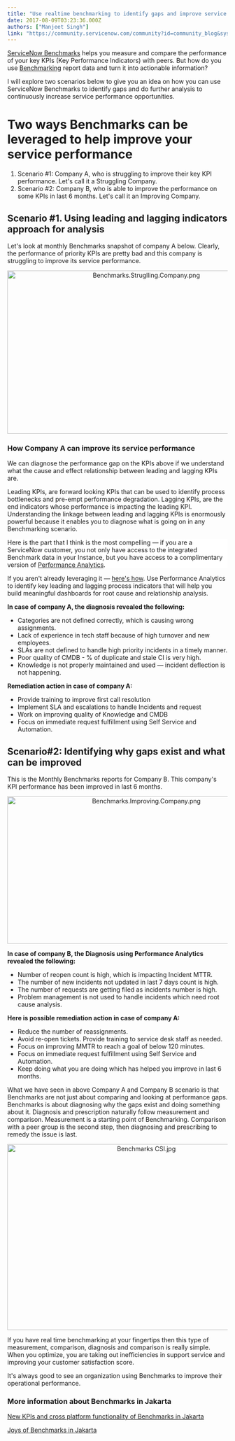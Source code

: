 ```yaml
---
title: "Use realtime benchmarking to identify gaps and improve service performance"
date: 2017-08-09T03:23:36.000Z
authors: ["Manjeet Singh"]
link: "https://community.servicenow.com/community?id=community_blog&sys_id=e3dd6ae9dbd0dbc01dcaf3231f9619a0"
---
```

<p><a title="ocs.servicenow.com/bundle/jakarta-it-service-management/page/product/benchmarks/reference/r_Benchmarks.html" href="https://docs.servicenow.com/bundle/jakarta-it-service-management/page/product/benchmarks/reference/r_Benchmarks.html">ServiceNow Benchmarks</a> helps you measure and compare the performance of your key KPIs (Key Performance Indicators) with peers. But how do you use <a title="ocs.servicenow.com/bundle/jakarta-it-service-management/page/product/benchmarks/concept/c_BenchOverview.html#c_BenchOverview" href="https://docs.servicenow.com/bundle/jakarta-it-service-management/page/product/benchmarks/concept/c_BenchOverview.html#c_BenchOverview">Benchmarking</a> report data and turn it into actionable information?</p><p></p><p>I will explore two scenarios below to give you an idea on how you can use ServiceNow Benchmarks to identify gaps and do further analysis to continuously increase service performance opportunities.</p><p></p><h1><strong>Two ways Benchmarks can be leveraged to help improve your service performance</strong></h1><ol><li>Scenario #1: Company A, who is struggling to improve their key KPI performance. Let's call it a Struggling Company.</li><li>Scenario #2: Company B, who is able to improve the performance on some KPIs in last 6 months. Let's call it an Improving Company.</li></ol><p></p><h2>Scenario #1. Using leading and lagging indicators approach for analysis</h2><p>Let's look at monthly Benchmarks snapshot of company A below. Clearly, the performance of priority KPIs are pretty bad and this company is struggling to improve its service performance.</p><p></p><p style="text-align: center;"><img   alt="Benchmarks.Struglling.Company.png" class="image-3 jive-image" src="6ff91106db9c9f048c8ef4621f9619bb.iix" style="width: 620px; height: 373px;"/></p><p></p><h3>How Company A can improve its service performance</h3><p>We can diagnose the performance gap on the KPIs above if we understand what the cause and effect relationship between leading and lagging KPIs are.</p><p></p><p>Leading KPIs, are forward looking KPIs that can be used to identify process bottlenecks and pre-empt performance degradation. Lagging KPIs, are the end indicators whose performance is impacting the leading KPI. Understanding the linkage between leading and lagging KPIs is enormously powerful because it enables you to diagnose what is going on in any Benchmarking scenario.</p><p></p><p style="margin-bottom: .0001pt; background: white;">Here is the part that I think is the most compelling — if you are a ServiceNow customer, you not only have access to the integrated Benchmark data in your Instance, but you have access to a complimentary version of <a title="ki.servicenow.com/index.php?title=Getting_Started_with_Performance_Analytics#gsc.tab=0" href="http://wiki.servicenow.com/index.php?title=Getting_Started_with_Performance_Analytics#gsc.tab=0">Performance Analytics</a>.</p><p style="margin-bottom: .0001pt; background: white;"></p><p>If you aren't already leveraging it — <a title="" _jive_internal="true" href="http://wiki.servicenow.com/index.php?title=Getting_Started_with_Performance_Analytics#gsc.tab=0" target="_blank">here's how</a>. Use Performance Analytics to identify key leading and lagging process indicators that will help you build meaningful dashboards for root cause and relationship analysis.</p><p></p><p><strong>In case of company A, the diagnosis revealed the following:     </strong></p><ul><li>Categories are not defined correctly, which is causing wrong assignments.</li><li>Lack of experience in tech staff because of high turnover and new employees.</li><li>SLAs are not defined to handle high priority incidents in a timely manner.</li><li>Poor quality of CMDB - % of duplicate and stale CI is very high.</li><li>Knowledge is not properly maintained and used — incident deflection is not happening.</li></ul><p></p><p><strong>Remediation action in case of company A:</strong></p><ul><li>Provide training to improve first call resolution</li><li>Implement SLA and escalations to handle Incidents and request</li><li>Work on improving quality of Knowledge and CMDB</li><li>Focus on immediate request fulfillment using Self Service and Automation.</li></ul><p></p><h2>Scenario#2: Identifying why gaps exist and what can be improved</h2><p>This is the Monthly Benchmarks reports for Company B. This company's KPI performance has been improved in last 6 months.</p><p></p><p style="text-align: center;"><img   alt="Benchmarks.Improving.Company.png" class="image-2 jive-image" src="b537bbf9dbdcdfc0b322f4621f961974.iix" style="width: 620px; height: 337px;"/></p><p></p><p><strong>In case of company B, the Diagnosis using Performance Analytics revealed the following:</strong></p><ul><li>Number of reopen count is high, which is impacting Incident MTTR.</li><li>The number of new incidents not updated in last 7 days count is high.</li><li>The number of requests are getting filed as incidents number is high.</li><li>Problem management is not used to handle incidents which need root cause analysis.</li></ul><p></p><p><strong>Here is possible remediation action in case of company A:</strong></p><ul><li>Reduce the number of reassignments.</li><li>Avoid re-open tickets. Provide training to service desk staff as needed.</li><li>Focus on improving MMTR to reach a goal of below 120 minutes.</li><li>Focus on immediate request fulfillment using Self Service and Automation.</li><li>Keep doing what you are doing which has helped you improve in last 6 months.</li></ul><p></p><p>What we have seen in above Company A and Company B scenario is that Benchmarks are not just about comparing and looking at performance gaps. Benchmarks is about diagnosing why the gaps exist and doing something about it. Diagnosis and prescription naturally follow measurement and comparison. Measurement is a starting point of Benchmarking. Comparison with a peer group is the second step, then diagnosing and prescribing to remedy the issue is last.</p><p style="text-align: center;"><img  alt="Benchmarks CSI.jpg" class="image-4 jive-image" src="a3241446db5817049c9ffb651f9619c1.iix" style="width: 620px; height: 425px;"/></p><p></p><p></p><p>If you have real time benchmarking at your fingertips then this type of measurement, comparison, diagnosis and comparison is really simple. When you optimize, you are taking out inefficiencies in support service and improving your customer satisfaction score.</p><p></p><p></p><p>It's always good to see an organization using Benchmarks to improve their operational performance.</p><p></p><h3>More information about Benchmarks in Jakarta</h3><p><a title="New KPIs and cross platform functionality of Benchmarks in Jakarta" __default_attr="7029" __jive_macro_name="blogpost" class="jive_macro jive_macro_blogpost" data-orig-content="New KPIs and cross platform functionality of Benchmarks in Jakarta" data-renderedposition="2709.0625_7.98828125_445_16" href="/community?id=community_blog&sys_id=3b9dae69dbd0dbc01dcaf3231f9619f5">New KPIs and cross platform functionality of Benchmarks in Jakarta</a></p><p><a title="Joys of Benchmarks in Jakarta" __default_attr="6918" __jive_macro_name="blogpost" class="jive_macro jive_macro_blogpost" data-orig-content="Joys of Benchmarks in Jakarta" data-renderedposition="2729.0625_7.98828125_213_16" href="/community?id=community_blog&sys_id=6c4daee5dbd0dbc01dcaf3231f961942">Joys of Benchmarks in Jakarta</a> <a _jive_internal="true" href="/community?id=community_blog&sys_id=6c4daee5dbd0dbc01dcaf3231f961942"><br/></a></p>